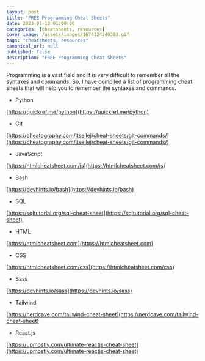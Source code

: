 ```yaml
---
layout: post
title: "FREE Programming Cheat Sheets"
date: 2023-01-18 01:00:00
categories: [cheatsheets, resources]
cover_image: /assets/images/1674124240303.gif
tags: "cheatsheets, resources"
canonical_url: null
published: false
description: "FREE Programming Cheat Sheets"
---
```


Programming is a vast field and it is very difficult to remember all the syntaxes and commands. So, I have compiled a list of programming cheat sheets that will help you to remember the syntaxes and commands.

- Python

[https://quickref.me/python](https://quickref.me/python)

- Git

[https://cheatography.com/itsellej/cheat-sheets/git-commands/](https://cheatography.com/itsellej/cheat-sheets/git-commands/)

- JavaScript

[https://htmlcheatsheet.com/js](https://htmlcheatsheet.com/js)

- Bash

[https://devhints.io/bash](https://devhints.io/bash)

- SQL

[https://sqltutorial.org/sql-cheat-sheet](https://sqltutorial.org/sql-cheat-sheet)

- HTML

[https://htmlcheatsheet.com](https://htmlcheatsheet.com)

- CSS

[https://htmlcheatsheet.com/css](https://htmlcheatsheet.com/css)

- Sass

[https://devhints.io/sass](https://devhints.io/sass)

- Tailwind

[https://nerdcave.com/tailwind-cheat-sheet](https://nerdcave.com/tailwind-cheat-sheet)

- React.js

[https://upmostly.com/ultimate-reactjs-cheat-sheet](https://upmostly.com/ultimate-reactjs-cheat-sheet)
